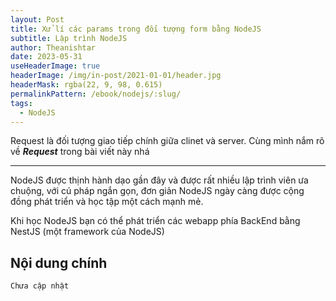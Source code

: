```yaml
---
layout: Post
title: Xử lí các params trong đối tượng form bằng NodeJS
subtitle: Lập trình NodeJS
author: Theanishtar
date: 2023-05-31
useHeaderImage: true
headerImage: /img/in-post/2021-01-01/header.jpg
headerMask: rgba(22, 9, 98, 0.615)
permalinkPattern: /ebook/nodejs/:slug/
tags:
  - NodeJS
---
```


Request là đối tượng giao tiếp chính giữa clinet và server. Cùng mình nắm rõ về **_Request_** trong bài viết này nhá


<!-- more -->

---
NodeJS được thịnh hành dạo gần đây và được rất nhiều lập trình viên ưa chuộng, với cú pháp ngắn gọn, đơn giản NodeJS ngày càng được cộng đồng phát triển và học tập một cách mạnh mẻ.

Khi học NodeJS bạn có thể phát triển các webapp phía BackEnd bằng NestJS (một framework của NodeJS)


## Nội dung chính

	Chưa cập nhật

<!-- 
<script src="https://giscus.app/client.js"
        data-repo="dangth12/blog-giscus-comments"
        data-repo-id="R_kgDOJpeyjQ"
        data-category="General"
        data-category-id="DIC_kwDOJpeyjc4CW2KP"
        data-mapping="pathname"
        data-strict="0"
        data-reactions-enabled="1"
        data-emit-metadata="0"
        data-input-position="bottom"
        data-theme="preferred_color_scheme"
        data-lang="vi"
        crossorigin="anonymous"
        async>
</script> -->


<!-- <Giscus :repo="dangth12/blog-giscus-comments" :repoId="R_kgDOJpeyjQ" :theme="theme" :lang="lang" :reactionsEnabled="reactionsEnabled" /> -->